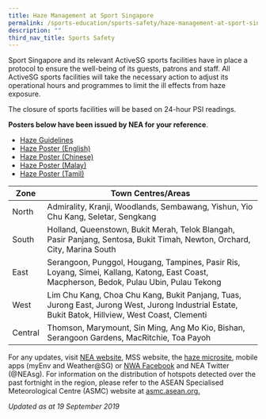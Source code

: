 ```yaml
---
title: Haze Management at Sport Singapore
permalink: /sports-education/sports-safety/haze-management-at-sport-singapore/
description: ""
third_nav_title: Sports Safety
---
```

Sport Singapore and its relevant ActiveSG sports facilities have in place a protocol to ensure the well-being of its guests, patrons and staff. All ActiveSG sports facilities will take the necessary action to adjust its operational hours and programmes to limit the ill effects from haze exposure.

The closure of sports facilities will be based on 24-hour PSI readings.

**Posters below have been issued by NEA for your reference**.
* [Haze Guidelines](/files/Sport%20Education/Sport%20Safety/Haze%20Management/haze_guidelines_9oct23.pdf)
* [Haze Poster (English)](/files/Sport%20Education/Sport%20Safety/Haze%20Management/PSI_PM_A4_Poster_English_2019_09_16.pdf)
* [Haze Poster (Chinese)](/files/Sport%20Education/Sport%20Safety/Haze%20Management/PSI_PM_A4_Poster_Chinese_2019_09_16.pdf)
* [Haze Poster (Malay)](/files/Sport%20Education/Sport%20Safety/Haze%20Management/PSI_PM_A4_Poster_Malay_2019_09_16.pdf)
* [Haze Poster (Tamil)](/files/Sport%20Education/Sport%20Safety/Haze%20Management/PSI_PM_A4_Poster_Tamil_2019_09_16.pdf)



| Zone | Town Centres/Areas |
| -------- | -------- |
| North     | Admirality, Kranji, Woodlands, Sembawang, Yishun, Yio Chu Kang, Seletar, Sengkang|
| South | Holland, Queenstown, Bukit Merah, Telok Blangah, Pasir Panjang, Sentosa, Bukit Timah, Newton, Orchard, City, Marina South|
| East | Serangoon, Punggol, Hougang, Tampines, Pasir Ris, Loyang, Simei, Kallang, Katong, East Coast, Macpherson, Bedok, Pulau Ubin, Pulau Tekong|
| West | Lim Chu Kang, Choa Chu Kang, Bukit Panjang, Tuas, Jurong East, Jurong West, Jurong Industrial Estate, Bukit Batok, Hillview, West Coast, Clementi |
| Central | Thomson, Marymount, Sin Ming, Ang Mo Kio, Bishan, Serangoon Gardens, MacRitchie, Toa Payoh |

For any updates, visit [NEA website](https://www.nea.gov.sg/), MSS website, the [haze microsite](https://www.haze.gov.sg/), mobile apps (myEnv and Weather@SG) or [NWA Facebook](www.facebook.com/NEASingapore) and NEA Twitter (@NEAsg). For information on the distribution of hotspots detected over the past fortnight in the region, please refer to the ASEAN Specialised Meteorological Centre (ASMC) website at [asmc.asean.org.](http://asmc.asean.org/home/)

*Updated as at 19 September 2019*
